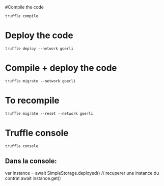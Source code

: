 
#Compile the code

`truffle compile`

# Deploy the code

`truffle deploy --network goerli`

# Compile + deploy the code

`truffle migrate --network goerli`

# To recompile

`truffle migrate --reset --network goerli`


# Truffle console
`truffle console`

## Dans la console:
var instance = await SimpleStorage.deployed() // recuperer une instance du contrat
await instance.get()